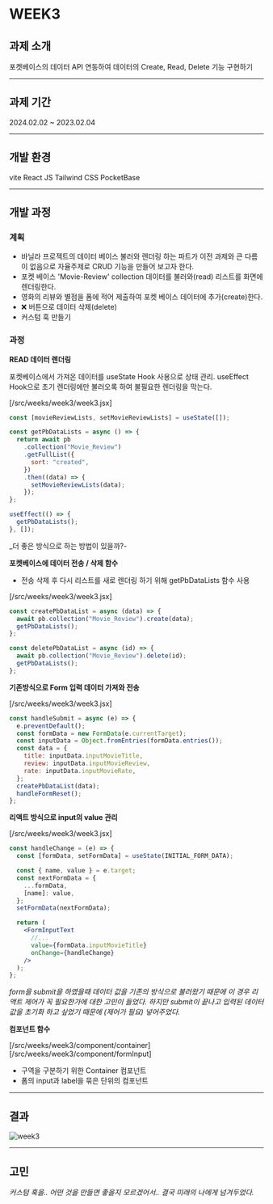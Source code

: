 # WEEK3

## 과제 소개

포켓베이스의 데이터 API 연동하여 데이터의 Create, Read, Delete 기능 구현하기

<hr>

## 과제 기간

2024.02.02 ~ 2023.02.04

<hr>

## 개발 환경

vite
React JS
Tailwind CSS
PocketBase

<hr>

## 개발 과정

### 계획

- 바닐라 프로젝트의 데이터 베이스 불러와 렌더링 하는 파트가 이전 과제와 큰 다름이 없음으로 자율주제로 CRUD 기능을 만들어 보고자 한다.
- 포켓 베이스 'Movie-Review' collection 데이터를 불러와(read) 리스트를 화면에 렌더링한다.
- 영화의 리뷰와 별점을 폼에 적어 제출하여 포켓 베이스 데이터에 추가(create)한다.
- ❌ 버튼으로 데이터 삭제(delete)
- 커스텀 훅 만들기

### 과정

**READ 데이터 렌더링**

포켓베이스에서 가져온 데이터를 useState Hook 사용으로 상태 관리.
useEffect Hook으로 초기 렌더링에만 불러오록 하여 불필요한 렌더링을 막는다.

[/src/weeks/week3/week3.jsx]

```jsx
const [movieReviewLists, setMovieReviewLists] = useState([]);

const getPbDataLists = async () => {
  return await pb
    .collection("Movie_Review")
    .getFullList({
      sort: "created",
    })
    .then((data) => {
      setMovieReviewLists(data);
    });
};

useEffect(() => {
  getPbDataLists();
}, []);
```

\_더 좋은 방식으로 하는 방법이 있을까?-

**포켓베이스에 데이터 전송 / 삭제 함수**

- 전송 삭제 후 다시 리스트를 새로 렌더링 하기 위해 getPbDataLists 함수 사용

[/src/weeks/week3/week3.jsx]

```jsx
const createPbDataList = async (data) => {
  await pb.collection("Movie_Review").create(data);
  getPbDataLists();
};

const deletePbDataList = async (id) => {
  await pb.collection("Movie_Review").delete(id);
  getPbDataLists();
};
```

**기존방식으로 Form 입력 데이터 가져와 전송**

[/src/weeks/week3/week3.jsx]

```jsx
const handleSubmit = async (e) => {
  e.preventDefault();
  const formData = new FormData(e.currentTarget);
  const inputData = Object.fromEntries(formData.entries());
  const data = {
    title: inputData.inputMovieTitle,
    review: inputData.inputMovieReview,
    rate: inputData.inputMovieRate,
  };
  createPbDataList(data);
  handleFormReset();
};
```

**리액트 방식으로 input의 value 관리**

[/src/weeks/week3/week3.jsx]

```jsx
const handleChange = (e) => {
  const [formData, setFormData] = useState(INITIAL_FORM_DATA);

  const { name, value } = e.target;
  const nextFormData = {
    ...formData,
    [name]: value,
  };
  setFormData(nextFormData);

  return (
    <FormInputText
      //...
      value={formData.inputMovieTitle}
      onChange={handleChange}
    />
  );
};
```

_form을 submit을 하였을때 데이터 값을 기존의 방식으로 불러왔기 때문에 이 경우 리액트 제어가 꼭 필요한가에 대한 고민이 들었다._
_하지만 submit이 끝나고 입력된 데이터 값을 초기화 하고 싶었기 때문에 (제어가 필요) 넣어주었다._

**컴포넌트 함수**

[/src/weeks/week3/component/container]
[/src/weeks/week3/component/formInput]

- 구역을 구분하기 위한 Container 컴포넌트
- 폼의 input과 label을 묶은 단위의 컴포넌트

<hr>

## 결과

![week3](https://github.com/lin0211/react-hw/assets/139965934/3aca1383-8dcd-4b63-b100-ad978ad59adb)

<hr>

## 고민

_커스텀 훅을.. 어떤 것을 만들면 좋을지 모르겠어서.. 결국 미래의 나에게 넘겨두었다._
